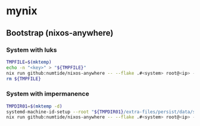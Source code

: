 # mynix

## Bootstrap (nixos-anywhere)
### System with luks
```bash
TMPFILE=$(mktemp)
echo -n "<key>" > "${TMPFILE}"
nix run github:numtide/nixos-anywhere -- --flake .#<system> root@<ip> --disk-encryption-keys  /root/secret.key "${TMPFILE}"
rm ${TMPFILE}
```
### System with impermanence
```bash
TMPDIR01=$(mktemp -d)
systemd-machine-id-setup --root "${TMPDIR01}/extra-files/persist/data/system"
nix run github:numtide/nixos-anywhere -- --flake .#<system> root@<ip> --extra-files "${TMPDIR01}/extra-files"
```

